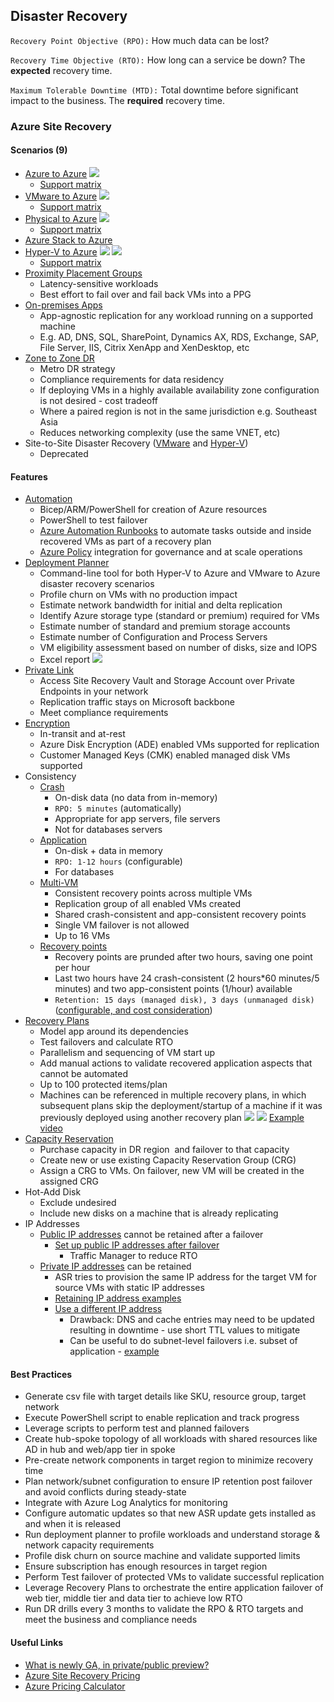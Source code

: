 ## Disaster Recovery
`Recovery Point Objective (RPO):` How much data can be lost?

`Recovery Time Objective (RTO):` How long can a service be down? The **expected** recovery time.

`Maximum Tolerable Downtime (MTD):` Total downtime before significant impact to the business. The **required** recovery time.

### Azure Site Recovery

#### Scenarios (9)
- [Azure to Azure](https://learn.microsoft.com/en-us/azure/site-recovery/azure-to-azure-how-to-enable-replication)
[![](https://learn.microsoft.com/en-us/azure/site-recovery/media/concepts-azure-to-azure-architecture/enable-replication-step-2-v2.png)](https://learn.microsoft.com/en-us/azure/site-recovery/media/concepts-azure-to-azure-architecture/enable-replication-step-2-v2.png)
	- [Support matrix](https://learn.microsoft.com/en-us/azure/site-recovery/azure-to-azure-support-matrix)
- [VMware to Azure](https://learn.microsoft.com/en-us/azure/site-recovery/vmware-physical-large-deployment)
[![](https://learn.microsoft.com/en-us/azure/site-recovery/media/vmware-azure-architecture-modernized/architecture-modernized.png#lightbox)](https://learn.microsoft.com/en-us/azure/site-recovery/media/vmware-azure-architecture-modernized/architecture-modernized.png#lightbox)
	- [Support matrix](https://learn.microsoft.com/en-us/azure/site-recovery/vmware-physical-azure-support-matrix)
- [Physical to Azure](https://learn.microsoft.com/en-us/azure/site-recovery/vmware-physical-large-deployment)
[![](https://learn.microsoft.com/en-us/azure/site-recovery/media/physical-azure-architecture/v2a-architecture-henry.png)](https://learn.microsoft.com/en-us/azure/site-recovery/media/physical-azure-architecture/v2a-architecture-henry.png)
	- [Support matrix](https://learn.microsoft.com/en-us/azure/site-recovery/vmware-physical-azure-support-matrix)
- [Azure Stack to Azure](https://learn.microsoft.com/en-us/azure/site-recovery/azure-stack-site-recovery)
- [Hyper-V to Azure](https://learn.microsoft.com/en-us/azure/site-recovery/site-recovery-manage-network-interfaces-on-premises-to-azure)
[![](https://learn.microsoft.com/en-us/azure/site-recovery/media/hyper-v-azure-architecture/arch-onprem-azure-hypervsite.png)](https://learn.microsoft.com/en-us/azure/site-recovery/media/hyper-v-azure-architecture/arch-onprem-azure-hypervsite.png)
[![](https://learn.microsoft.com/en-us/azure/site-recovery/media/hyper-v-azure-architecture/arch-onprem-onprem-azure-vmm.png)](https://learn.microsoft.com/en-us/azure/site-recovery/media/hyper-v-azure-architecture/arch-onprem-onprem-azure-vmm.png)
	- [Support matrix](https://learn.microsoft.com/en-us/azure/site-recovery/hyper-v-azure-support-matrix)
- [Proximity Placement Groups](https://learn.microsoft.com/en-us/azure/site-recovery/how-to-enable-replication-proximity-placement-groups)
	- Latency-sensitive workloads
	- Best effort to fail over and fail back VMs into a PPG
- [On-premises Apps](https://learn.microsoft.com/en-us/azure/site-recovery/site-recovery-workload)
	- App-agnostic replication for any workload running on a supported machine
	- E.g. AD, DNS, SQL, SharePoint, Dynamics AX, RDS, Exchange, SAP, File Server, IIS, Citrix XenApp and XenDesktop, etc
- [Zone to Zone DR](https://learn.microsoft.com/en-us/azure/site-recovery/azure-to-azure-how-to-enable-zone-to-zone-disaster-recovery)
	- Metro DR strategy
	- Compliance requirements for data residency
	- If deploying VMs in a highly available availability zone configuration is not desired - cost tradeoff
	- Where a paired region is not in the same jurisdiction e.g. Southeast Asia
	- Reduces networking complexity (use the same VNET, etc)
- Site-to-Site Disaster Recovery ([VMware](https://learn.microsoft.com/en-us/azure/site-recovery/vmware-physical-secondary-disaster-recovery) and [Hyper-V](https://learn.microsoft.com/en-us/azure/site-recovery/site-to-site-deprecation))
	- Deprecated
	
#### Features
- [Automation](https://learn.microsoft.com/en-us/azure/site-recovery/azure-to-azure-powershell)
	- Bicep/ARM/PowerShell for creation of Azure resources
	- PowerShell to test failover
	- [Azure Automation Runbooks](https://learn.microsoft.com/en-us/azure/site-recovery/site-recovery-runbook-automation) to automate tasks outside and inside recovered VMs as part of a recovery plan
	- [Azure Policy](https://learn.microsoft.com/en-us/azure/site-recovery/azure-to-azure-how-to-enable-policy) integration for governance and at scale operations
- [Deployment Planner](https://learn.microsoft.com/en-us/azure/site-recovery/site-recovery-deployment-planner)
	- Command-line tool for both Hyper-V to Azure and VMware to Azure disaster recovery scenarios
	- Profile churn on VMs with no production impact
	- Estimate network bandwidth for initial and delta replication
	- Identify Azure storage type (standard or premium) required for VMs
	- Estimate number of standard and premium storage accounts
	- Estimate number of Configuration and Process Servers 
	- VM eligibility assessment based on number of disks, size and IOPS
	- Excel report
	[![](https://learn.microsoft.com/en-us/azure/site-recovery/media/site-recovery-vmware-deployment-planner-analyze-report/recommendations-v2a.png)](https://learn.microsoft.com/en-us/azure/site-recovery/media/site-recovery-vmware-deployment-planner-analyze-report/recommendations-v2a.png)
- [Private Link](https://learn.microsoft.com/en-us/azure/site-recovery/azure-to-azure-how-to-enable-replication-private-endpoints)
	- Access Site Recovery Vault and Storage Account over Private Endpoints in your network
	- Replication traffic stays on Microsoft backbone
	- Meet compliance requirements
- [Encryption](https://learn.microsoft.com/en-us/azure/site-recovery/site-recovery-faq#does-site-recovery-encrypt-replication-)
	- In-transit and at-rest
	- Azure Disk Encryption (ADE) enabled VMs supported for replication
	- Customer Managed Keys (CMK) enabled managed disk VMs supported
- Consistency
	- [Crash](https://learn.microsoft.com/en-us/azure/site-recovery/azure-to-azure-common-questions#whats-a-crash-consistent-recovery-point)
		- On-disk data (no data from in-memory)
		- `RPO: 5 minutes` (automatically)
		- Appropriate for app servers, file servers
		- Not for databases servers
	- [Application](https://learn.microsoft.com/en-us/azure/site-recovery/azure-to-azure-common-questions#whats-an-application-consistent-recovery-point)
		- On-disk + data in memory
		- `RPO: 1-12 hours` (configurable)
		- For databases
	- [Multi-VM](https://learn.microsoft.com/en-us/azure/site-recovery/azure-to-azure-common-questions#multi-vm-consistency)
		- Consistent recovery points across multiple VMs
		- Replication group of all enabled VMs created
		- Shared crash-consistent and app-consistent recovery points
		- Single VM failover is not allowed
		- Up to 16 VMs
	- [Recovery points](https://learn.microsoft.com/en-us/azure/site-recovery/azure-to-azure-common-questions#how-far-back-can-i-recover)
		- Recovery points are prunded after two hours, saving one point per hour
		- Last two hours have 24 crash-consistent (2 hours*60 minutes/5 minutes) and two app-consistent points (1/hour) available
		- `Retention: 15 days (managed disk), 3 days (unmanaged disk)` ([configurable, and cost consideration](https://learn.microsoft.com/en-us/azure/site-recovery/azure-to-azure-common-questions#how-does-the-pruning-of-recovery-points-happen))
- [Recovery Plans](https://learn.microsoft.com/en-us/azure/site-recovery/recovery-plan-overview)
	- Model app around its dependencies
	- Test failovers and calculate RTO
	- Parallelism and sequencing of VM start up
	- Add manual actions to validate recovered application aspects that cannot be automated
	- Up to 100 protected items/plan
	- Machines can be referenced in multiple recovery plans, in which subsequent plans skip the deployment/startup of a machine if it was previously deployed using another recovery plan
[![](https://learn.microsoft.com/en-us/azure/site-recovery/media/recovery-plan-overview/rp.png)](https://learn.microsoft.com/en-us/azure/site-recovery/media/recovery-plan-overview/rp.png)
[![](https://learn.microsoft.com/en-us/azure/site-recovery/media/recovery-plan-overview/rptest.png)](https://learn.microsoft.com/en-us/azure/site-recovery/media/recovery-plan-overview/rptest.png)
[Example video](https://youtu.be/1KUVdtvGqw8)
- [Capacity Reservation](https://learn.microsoft.com/en-us/azure/site-recovery/azure-to-azure-common-questions#how-do-we-ensure-capacity-in-the-target-region)
	- Purchase capacity in DR region  and failover to that capacity
	- Create new or use existing Capacity Reservation Group (CRG)
	- Assign a CRG to VMs. On failover, new VM will be created in the assigned CRG
- Hot-Add Disk
	- Exclude undesired
	- Include new disks on a machine that is already replicating
- IP Addresses
	- [Public IP addresses](https://learn.microsoft.com/en-us/azure/site-recovery/azure-to-azure-common-questions#can-i-keep-a-public-ip-address-after--failover) cannot be retained after a failover
		- [Set up public IP addresses after failover](https://learn.microsoft.com/en-us/azure/site-recovery/concepts-public-ip-address-with-site-recovery)
			- Traffic Manager to reduce RTO
	- [Private IP addresses](https://learn.microsoft.com/en-us/azure/site-recovery/azure-to-azure-common-questions#can-i-keep-a-private-ip-address-after-failover) can be retained
		- ASR tries to provision the same IP address for the target VM for source VMs with static IP addresses
		- [Retaining IP address examples](https://learn.microsoft.com/en-us/azure/site-recovery/site-recovery-retain-ip-azure-vm-failover)
		- [Use a different IP address](https://learn.microsoft.com/en-us/azure/site-recovery/hyper-v-vmm-networking#use-a-different-ip-address)
			- Drawback: DNS and cache entries may need to be updated resulting in downtime - use short TTL values to mitigate
			- Can be useful to do subnet-level failovers i.e. subset of application - [example](https://learn.microsoft.com/en-us/azure/site-recovery/site-recovery-retain-ip-azure-vm-failover#resources-in-azure-isolated-app-failover)

#### Best Practices
- Generate csv file with target details like SKU, resource group, target network
- Execute PowerShell script to enable replication and track progress
- Leverage scripts to perform test and planned failovers
- Create hub-spoke topology of all workloads with shared resources like AD in hub and web/app tier in spoke 
- Pre-create network components in target region to minimize recovery time 
- Plan network/subnet configuration to ensure IP retention post failover and avoid conflicts during steady-state
- Integrate with Azure Log Analytics for monitoring
- Configure automatic updates so that new ASR update gets installed as and when it is released
- Run deployment planner to profile workloads and understand storage & network capacity requirements  
- Profile disk churn on source machine and validate supported limits
- Ensure subscription has enough resources in target region
- Perform Test failover of protected VMs to validate successful replication
- Leverage Recovery Plans to orchestrate the entire application failover of web tier, middle tier and data tier to achieve low RTO
- Run DR drills every 3 months to validate the RPO & RTO targets and meet the business and compliance needs

#### Useful Links
- [What is newly GA, in private/public preview?](https://azure.microsoft.com/en-au/updates/?query=site%20recovery)
- [Azure Site Recovery Pricing](https://azure.microsoft.com/en-gb/pricing/details/site-recovery/)
- [Azure Pricing Calculator](https://azure.microsoft.com/en-gb/pricing/calculator/Azure%20Site%20Recovery)